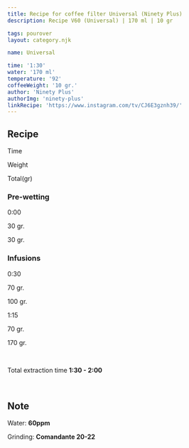```yaml
---
title: Recipe for coffee filter Universal (Ninety Plus)
description: Recipe V60 (Universal) | 170 ml | 10 gr

tags: pourover
layout: category.njk

name: Universal

time: '1:30'
water: '170 ml'
temperature: '92'
coffeeWeight: '10 gr.'
author: 'Ninety Plus'
authorImg: 'ninety-plus'
linkRecipe: 'https://www.instagram.com/tv/CJ6E3gznh39/'
---
```


## Recipe


<div class="time-line">

Time

Weight

Total(gr)

</div>

### Pre-wetting

<div class="time-line">

0:00

30 gr.

30 gr.

</div>


### Infusions

<div class="time-line">

0:30

70 gr.

100 gr.

</div>

<div class="time-line">

1:15

70 gr.

170 gr.

</div>
<br>

Total extraction time __1:30 - 2:00__

<br>
<div class="info-warm">

## Note

Water: __60ppm__

Grinding: __Сomandante 20-22__
</div>


